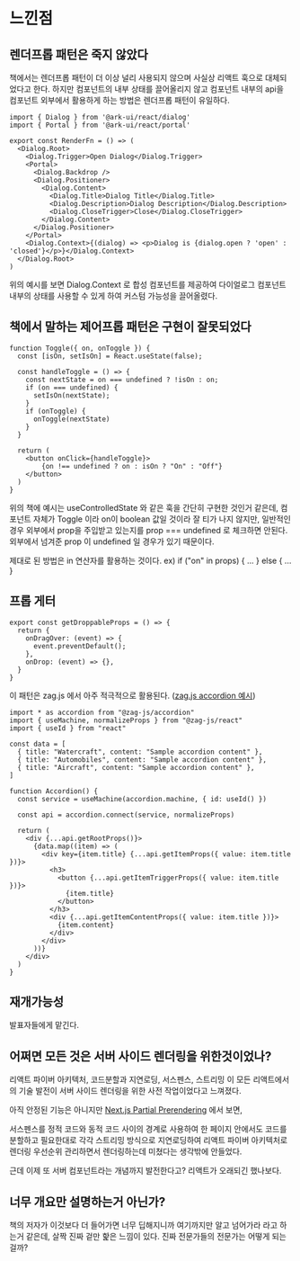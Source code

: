# 느낀점

## 렌더프롭 패턴은 죽지 않았다

책에서는 렌더프롭 패턴이 더 이상 널리 사용되지 않으며 사실상 리액트 훅으로 대체되었다고 한다. 하지만 컴포넌트의 내부 상태를 끌어올리지 않고 컴포넌트 내부의 api을 컴포넌트 외부에서 활용하게 하는 방법은 렌더프롭 패턴이 유일하다.

```tsx
import { Dialog } from '@ark-ui/react/dialog'
import { Portal } from '@ark-ui/react/portal'

export const RenderFn = () => (
  <Dialog.Root>
    <Dialog.Trigger>Open Dialog</Dialog.Trigger>
    <Portal>
      <Dialog.Backdrop />
      <Dialog.Positioner>
        <Dialog.Content>
          <Dialog.Title>Dialog Title</Dialog.Title>
          <Dialog.Description>Dialog Description</Dialog.Description>
          <Dialog.CloseTrigger>Close</Dialog.CloseTrigger>
        </Dialog.Content>
      </Dialog.Positioner>
    </Portal>
    <Dialog.Context>{(dialog) => <p>Dialog is {dialog.open ? 'open' : 'closed'}</p>}</Dialog.Context>
  </Dialog.Root>
)
```

위의 예시를 보면 Dialog.Context 로 합성 컴포넌트를 제공하여 다이얼로그 컴포넌트 내부의 상태를 사용할 수 있게 하여 커스텀 가능성을 끌어올렸다.

## 책에서 말하는 제어프롭 패턴은 구현이 잘못되었다

```tsx
function Toggle({ on, onToggle }) {
  const [isOn, setIsOn] = React.useState(false);
  
  const handleToggle = () => {
    const nextState = on === undefined ? !isOn : on;
    if (on === undefined) {
      setIsOn(nextState);
    }
    if (onToggle) {
      onToggle(nextState)
    }
  }
  
  return (
  	<button onClick={handleToggle}>
    	{on !== undefined ? on : isOn ? "On" : "Off"}
    </button>
  )
}
```

위의 책에 예시는 useControlledState 와 같은 훅을 간단히 구현한 것인거 같은데, 컴포넌트 자체가 Toggle 이라 on이 boolean 값일 것이라 잘 티가 나지 않지만, 일반적인 경우 외부에서 prop을 주입받고 있는지를 prop === undefined 로 체크하면 안된다. 외부에서 넘겨준 prop 이 undefined 일 경우가 있기 때문이다.

제대로 된 방법은 in 연산자를 활용하는 것이다. ex) if ("on" in props) { ... } else { ... }

## 프롭 게터

```tsx
export const getDroppableProps = () => {
  return {
    onDragOver: (event) => {
      event.preventDefault();
    },
    onDrop: (event) => {},
  }
}
```

이 패턴은 zag.js 에서 아주 적극적으로 활용된다. ([zag.js accordion 예시](https://zagjs.com/components/react/accordion))

```tsx
import * as accordion from "@zag-js/accordion"
import { useMachine, normalizeProps } from "@zag-js/react"
import { useId } from "react"

const data = [
  { title: "Watercraft", content: "Sample accordion content" },
  { title: "Automobiles", content: "Sample accordion content" },
  { title: "Aircraft", content: "Sample accordion content" },
]

function Accordion() {
  const service = useMachine(accordion.machine, { id: useId() })

  const api = accordion.connect(service, normalizeProps)

  return (
    <div {...api.getRootProps()}>
      {data.map((item) => (
        <div key={item.title} {...api.getItemProps({ value: item.title })}>
          <h3>
            <button {...api.getItemTriggerProps({ value: item.title })}>
              {item.title}
            </button>
          </h3>
          <div {...api.getItemContentProps({ value: item.title })}>
            {item.content}
          </div>
        </div>
      ))}
    </div>
  )
}
```

## 재개가능성

발표자들에게 맡긴다.

## 어쩌면 모든 것은 서버 사이드 렌더링을 위한것이었나?

리액트 파이버 아키텍처, 코드분할과 지연로딩, 서스펜스, 스트리밍 이 모든 리액트에서의 기술 발전이 서버 사이드 렌더링을 위한 사전 작업이었다고 느껴졌다.

아직 안정된 기능은 아니지만 [Next.js Partial Prerendering](https://nextjs.org/learn/dashboard-app/partial-prerendering#how-does-partial-prerendering-work) 에서 보면,

서스펜스를 정적 코드와 동적 코드 사이의 경계로 사용하여 한 페이지 안에서도 코드를 분할하고 필요한대로 각각 스트리밍 방식으로 지연로딩하여 리액트 파이버 아키텍처로 렌더링 우선순위 관리하면서 렌더링하는데 미쳤다는 생각밖에 안들었다.

근데 이제 또 서버 컴포넌트라는 개념까지 발전한다고? 리액트가 오래되긴 했나보다.

## 너무 개요만 설명하는거 아닌가?

책의 저자가 이것보다 더 들어가면 너무 딥해지니까 여기까지만 알고 넘어가라 라고 하는거 같은데, 살짝 진짜 겉만 핥은 느낌이 있다. 진짜 전문가들의 전문가는 어떻게 되는걸까?

